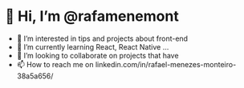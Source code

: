   # 👋 Hi, I’m @rafamenemont
- 👀 I’m interested in tips and projects about front-end
- 🌱 I’m currently learning React, React Native ...
- 💞️ I’m looking to collaborate on projects that have 
- 📫 How to reach me on linkedin.com/in/rafael-menezes-monteiro-38a5a656/

<!---
rafamenemont/rafamenemont is a ✨ special ✨ repository because its `README.md` (this file) appears on your GitHub profile.
You can click the Preview link to take a look at your changes.
--->
